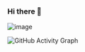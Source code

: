 ### Hi there 👋

![image](https://github-readme-activity-graph.cyclic.app/graph?username={sagedemage})

![GitHub Activity Graph](https://cdn.hackernoon.com/images/cl-0-trqiv-904-gq-0-as-63-xgab-2-dm.jpg)

<!--
**sagedemage/sagedemage** is a ✨ _special_ ✨ repository because its `README.md` (this file) appears on your GitHub profile.

Here are some ideas to get you started:

- 🔭 I’m currently working on ...
- 🌱 I’m currently learning ...
- 👯 I’m looking to collaborate on ...
- 🤔 I’m looking for help with ...
- 💬 Ask me about ...
- 📫 How to reach me: ...
- 😄 Pronouns: ...
- ⚡ Fun fact: ...
-->

